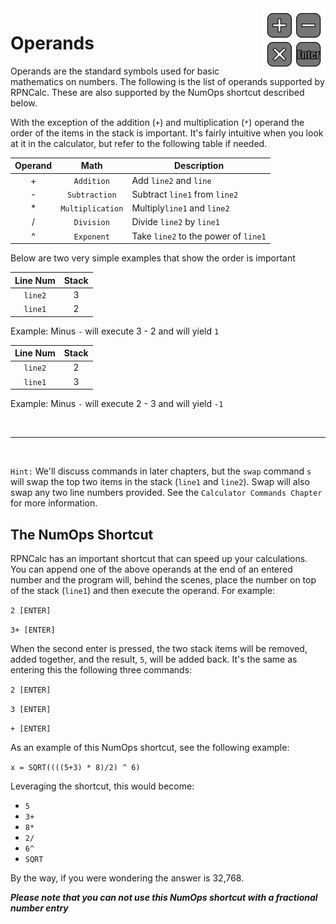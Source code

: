 <img align="right" width="20%" src="../Images/Operands.png">

# Operands

Operands are the standard symbols used for basic mathematics on numbers.  The following is the list of operands supported by RPNCalc.  These are also supported by the NumOps shortcut described below.  

With the exception of the addition (`+`) and multiplication (`*`) operand the order of the items in the stack is important.  It's fairly intuitive when you look at it in the calculator, but refer to the following table if needed.

|Operand|Math|Description|
|:-------:|:----:|-------|
|+  |`Addition`| Add `line2` and `line`|
|-  |`Subtraction`| Subtract `line1` from `line2`|
|\* |`Multiplication`|Multiply`line1` and `line2`|
|/  |`Division`| Divide `line2` by `line1`|
|^  |`Exponent`| Take `line2` to the power of `line1`|

Below are two very simple examples that show the order is important

|Line Num|Stack|
|:------:|:---:|
|`line2`|3|
|`line1`|2|

Example: Minus `-`  will execute 3 - 2 and will yield `1`

|Line Num|Stack|
|:------:|:---:|
|`line2`|2|
|`line1`|3|

Example: Minus `-` will execute 2 - 3 and will yield `-1`


<br>
<hr>
<br>

`Hint:` We'll discuss commands in later chapters, but the `swap` command `s` will swap the top two items in the stack (`line1` and `line2`).  Swap will also swap any two line numbers provided.  See the `Calculator Commands Chapter` for more information.

## The NumOps Shortcut

RPNCalc has an important shortcut that can speed up your calculations.  You can append one of the above operands at the end of an entered number and the program will, behind the scenes, place the number on top of the stack (`line1`) and then execute the operand.  For example:

`2 [ENTER]`

`3+ [ENTER]`
 
When the second enter is pressed,  the two stack items will be removed, added together, and the result, `5`, will be added back.  It's the same as entering this the following  three commands:

`2 [ENTER]`

`3 [ENTER]`

`+ [ENTER]`

As an example of this NumOps shortcut, see the following example:

`x = SQRT((((5+3) * 8)/2) ^ 6)`

Leveraging the shortcut, this would become:

- `5`
- `3+`
- `8*`
- `2/`
- `6^`
- `SQRT`

By the way, if you were wondering the answer is 32,768.

***Please note that you can not use this NumOps shortcut with a fractional number entry***